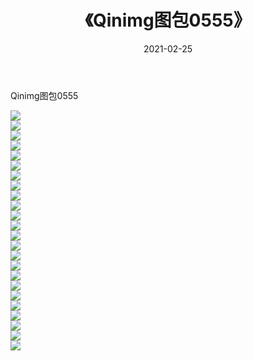 ﻿---
layout: post
title:  《Qinimg图包0555》
date:   2021-02-25
img: http://imgx.orgx.ga/Qinimg图包/Qinimg图包0555/000.jpg
categories: [美女, 清纯, 唯美]
---

Qinimg图包0555

 ![](http://imgx.orgx.ga/Qinimg图包/Qinimg图包0555/001.jpg) <br>![](http://imgx.orgx.ga/Qinimg图包/Qinimg图包0555/002.jpg) <br>![](http://imgx.orgx.ga/Qinimg图包/Qinimg图包0555/003.jpg) <br>![](http://imgx.orgx.ga/Qinimg图包/Qinimg图包0555/004.jpg) <br>![](http://imgx.orgx.ga/Qinimg图包/Qinimg图包0555/005.jpg) <br>![](http://imgx.orgx.ga/Qinimg图包/Qinimg图包0555/006.jpg) <br>![](http://imgx.orgx.ga/Qinimg图包/Qinimg图包0555/007.jpg) <br>![](http://imgx.orgx.ga/Qinimg图包/Qinimg图包0555/008.jpg) <br>![](http://imgx.orgx.ga/Qinimg图包/Qinimg图包0555/009.jpg) <br>![](http://imgx.orgx.ga/Qinimg图包/Qinimg图包0555/010.jpg) <br>![](http://imgx.orgx.ga/Qinimg图包/Qinimg图包0555/011.jpg) <br>![](http://imgx.orgx.ga/Qinimg图包/Qinimg图包0555/012.jpg) <br>![](http://imgx.orgx.ga/Qinimg图包/Qinimg图包0555/013.jpg) <br>![](http://imgx.orgx.ga/Qinimg图包/Qinimg图包0555/014.jpg) <br>![](http://imgx.orgx.ga/Qinimg图包/Qinimg图包0555/015.jpg) <br>![](http://imgx.orgx.ga/Qinimg图包/Qinimg图包0555/016.jpg) <br>![](http://imgx.orgx.ga/Qinimg图包/Qinimg图包0555/017.jpg) <br>![](http://imgx.orgx.ga/Qinimg图包/Qinimg图包0555/018.jpg) <br>![](http://imgx.orgx.ga/Qinimg图包/Qinimg图包0555/019.jpg) <br>![](http://imgx.orgx.ga/Qinimg图包/Qinimg图包0555/020.jpg) <br>![](http://imgx.orgx.ga/Qinimg图包/Qinimg图包0555/021.jpg) <br>![](http://imgx.orgx.ga/Qinimg图包/Qinimg图包0555/022.jpg) <br>![](http://imgx.orgx.ga/Qinimg图包/Qinimg图包0555/023.jpg) <br>![](http://imgx.orgx.ga/Qinimg图包/Qinimg图包0555/024.jpg) <br>